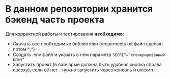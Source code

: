 # В данном репозитории хранится бэкенд часть проекта
Для корректной работы и тестирования **необходимо**:
* Скачать все необходимые библиотеки (requirments.txt файл сделаю потом ^_^)
* Создать .env файл и указать в нем параметр ```SECRET="сгенерированный ключ"```
* Запустить проект (в пайчарме должна быть удобная кнопка справа сверху), если её нет - нужно запустить через консоль и uvicorn
